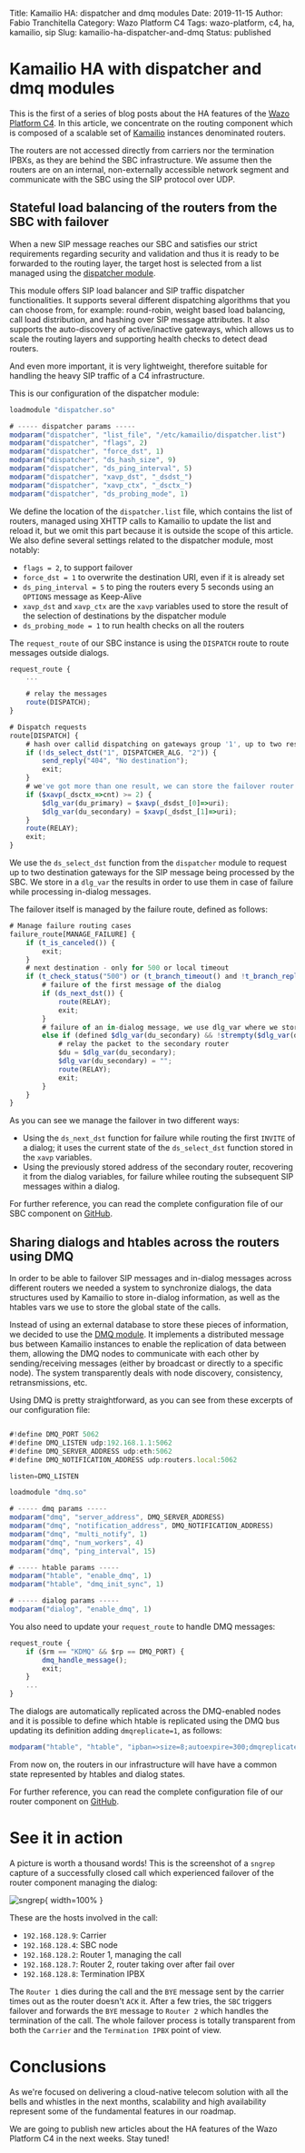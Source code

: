 Title: Kamailio HA: dispatcher and dmq modules
Date: 2019-11-15
Author: Fabio Tranchitella
Category: Wazo Platform C4
Tags: wazo-platform, c4, ha, kamailio, sip
Slug: kamailio-ha-dispatcher-and-dmq
Status: published

# Kamailio HA with dispatcher and dmq modules

This is the first of a series of blog posts about the HA features of the [Wazo Platform C4](https://wazo-platform.org/blog/wazo-platform-c4-overview). In this article, we concentrate on the routing component which is composed of a scalable set of [Kamailio](https://www.kamailio.org/) instances denominated routers.

The routers are not accessed directly from carriers nor the termination IPBXs, as they are behind the SBC infrastructure. We assume then the routers are on an internal, non-externally accessible network segment and communicate with the SBC using the SIP protocol over UDP.

## Stateful load balancing of the routers from the SBC with failover

When a new SIP message reaches our SBC and satisfies our strict requirements regarding security and validation and thus it is ready to be forwarded to the routing layer, the target host is selected from a list managed using the [dispatcher module](https://kamailio.org/docs/modules/stable/modules/dispatcher.html).

This module offers SIP load balancer and SIP traffic dispatcher functionalities. It supports several different dispatching algorithms that you can choose from, for example: round-robin, weight based load balancing, call load distribution, and hashing over SIP message attributes. It also supports the auto-discovery of active/inactive gateways, which allows us to scale the routing layers and supporting health checks to detect dead routers.

And even more important, it is very lightweight, therefore suitable for handling the heavy SIP traffic of a C4 infrastructure.

This is our configuration of the dispatcher module:

```Javascript
loadmodule "dispatcher.so"

# ----- dispatcher params -----
modparam("dispatcher", "list_file", "/etc/kamailio/dispatcher.list")
modparam("dispatcher", "flags", 2)
modparam("dispatcher", "force_dst", 1)
modparam("dispatcher", "ds_hash_size", 9)
modparam("dispatcher", "ds_ping_interval", 5)
modparam("dispatcher", "xavp_dst", "_dsdst_")
modparam("dispatcher", "xavp_ctx", "_dsctx_")
modparam("dispatcher", "ds_probing_mode", 1)
```

We define the location of the `dispatcher.list` file, which contains the list of routers, managed using XHTTP calls to Kamailio to update the list and reload it, but we omit this part because it is outside the scope of this article. We also define several settings related to the dispatcher module, most notably:

* `flags = 2`, to support failover
* `force_dst = 1` to overwrite the destination URI, even if it is already set
* `ds_ping_interval = 5` to ping the routers every 5 seconds using an `OPTIONS` message as Keep-Alive
* `xavp_dst` and `xavp_ctx` are the `xavp` variables used to store the result of the selection of destinations by the dispatcher module
* `ds_probing_mode = 1` to run health checks on all the routers

The `request_route` of our SBC instance is using the `DISPATCH` route to route messages outside dialogs.

```Javascript
request_route {
    ...

    # relay the messages
    route(DISPATCH);
}

# Dispatch requests
route[DISPATCH] {
    # hash over callid dispatching on gateways group '1', up to two results
    if (!ds_select_dst("1", DISPATCHER_ALG, "2")) {
        send_reply("404", "No destination");
        exit;
    }
    # we've got more than one result, we can store the failover router in a dlg_var
    if ($xavp(_dsctx_=>cnt) >= 2) {
        $dlg_var(du_primary) = $xavp(_dsdst_[0]=>uri);
        $dlg_var(du_secondary) = $xavp(_dsdst_[1]=>uri);
    }
    route(RELAY);
    exit;
}
```

We use the `ds_select_dst` function from the `dispatcher` module to request up to two destination gateways for the SIP message being processed by the SBC. We store in a `dlg_var` the results in order to use them in case of failure while processing in-dialog messages.

The failover itself is managed by the failure route, defined as follows:

```Javascript
# Manage failure routing cases
failure_route[MANAGE_FAILURE] {
    if (t_is_canceled()) {
        exit;
    }
    # next destination - only for 500 or local timeout
    if (t_check_status("500") or (t_branch_timeout() and !t_branch_replied())) {
        # failure of the first message of the dialog
        if (ds_next_dst()) {
            route(RELAY);
            exit;
        }
        # failure of an in-dialog message, we use dlg_var where we stored the secondary router
        else if (defined $dlg_var(du_secondary) && !strempty($dlg_var(du_secondary))) {
            # relay the packet to the secondary router
            $du = $dlg_var(du_secondary);
            $dlg_var(du_secondary) = "";
            route(RELAY);
            exit;
        }
    }
}
```

As you can see we manage the failover in two different ways:

* Using the `ds_next_dst` function for failure while routing the first `INVITE` of a dialog; it uses the current state of the `ds_select_dst` function stored in the `xavp` variables.
* Using the previously stored address of the secondary router, recovering it from the dialog variables, for failure whilee routing the subsequent SIP messages within a dialog.

For further reference, you can read the complete configuration file of our SBC component on [GitHub](https://github.com/wazo-platform/wazo-c4-sbc).

## Sharing dialogs and htables across the routers using DMQ

In order to be able to failover SIP messages and in-dialog messages across different routers we needed a system to synchronize dialogs, the data structures used by Kamailio to store in-dialog information, as well as the htables vars we use to store the global state of the calls.

Instead of using an external database to store these pieces of information, we decided to use the [DMQ module](https://kamailio.org/docs/modules/stable/modules/dmq.html). It implements a distributed message bus between Kamailio instances to enable the replication of data between them, allowing the DMQ nodes to communicate with each other by sending/receiving messages (either by broadcast or directly to a specific node). The system transparently deals with node discovery, consistency, retransmissions, etc.

Using DMQ is pretty straightforward, as you can see from these excerpts of our configuration file:

```Javascript

#!define DMQ_PORT 5062
#!define DMQ_LISTEN udp:192.168.1.1:5062
#!define DMQ_SERVER_ADDRESS udp:eth:5062
#!define DMQ_NOTIFICATION_ADDRESS udp:routers.local:5062

listen=DMQ_LISTEN

loadmodule "dmq.so"

# ----- dmq params -----
modparam("dmq", "server_address", DMQ_SERVER_ADDRESS)
modparam("dmq", "notification_address", DMQ_NOTIFICATION_ADDRESS)
modparam("dmq", "multi_notify", 1)
modparam("dmq", "num_workers", 4)
modparam("dmq", "ping_interval", 15)

# ----- htable params -----
modparam("htable", "enable_dmq", 1)
modparam("htable", "dmq_init_sync", 1)

# ----- dialog params -----
modparam("dialog", "enable_dmq", 1)
```

You also need to update your `request_route` to handle DMQ messages:

```Javascript
request_route {
    if ($rm == "KDMQ" && $rp == DMQ_PORT) {
        dmq_handle_message();
        exit;
    }
    ...
}
```

The dialogs are automatically replicated across the DMQ-enabled nodes and it is possible to define which htable is replicated using the DMQ bus updating its definition adding `dmqreplicate=1`, as follows:

```Javascript
modparam("htable", "htable", "ipban=>size=8;autoexpire=300;dmqreplicate=1;")
```

From now on, the routers in our infrastructure will have have a common state represented by htables and dialog states.

For further reference, you can read the complete configuration file of our router component on [GitHub](https://github.com/wazo-platform/wazo-c4-router).

# See it in action

A picture is worth a thousand words! This is the screenshot of a `sngrep` capture of a successfully closed call which experienced failover of the router component managing the dialog:

![sngrep](/images/blog/kamailio-ha-dispatcher-and-dmq/1.png){ width=100% }

These are the hosts involved in the call:

* `192.168.128.9`: Carrier
* `192.168.128.4`: SBC node
* `192.168.128.2`: Router 1, managing the call
* `192.168.128.7`: Router 2, router taking over after fail over
* `192.168.128.8`: Termination IPBX

The `Router 1` dies during the call and the `BYE` message sent by the carrier times out as the router doesn't `ACK` it.
After a few tries, the `SBC` triggers failover and forwards the `BYE` message to `Router 2` which handles the termination of the call.
The whole failover process is totally transparent from both the `Carrier` and the `Termination IPBX` point of view.

# Conclusions

As we're focused on delivering a cloud-native telecom solution with all the bells and whistles in the next months, scalability and high availability represent some of the fundamental features in our roadmap.

We are going to publish new articles about the HA features of the Wazo Platform C4 in the next weeks. Stay tuned!
